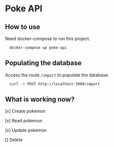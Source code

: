 # Poke API

## How to use
Need docker-compose to run this project.

```zsh
  docker-compose up poke-api
```

## Populating the database 

Access the route `/import` to populate the database.

```zsh
  curl -X POST http://localhost:3000/import
```

## What is working now? 
[x] Create pokemon 

[x] Read pokemon

[x] Update pokemon

[] Delete
